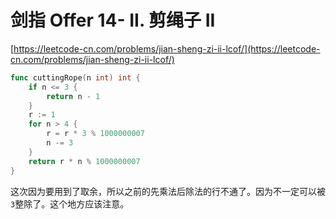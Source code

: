 # 剑指 Offer 14- II. 剪绳子 II
[https://leetcode-cn.com/problems/jian-sheng-zi-ii-lcof/](https://leetcode-cn.com/problems/jian-sheng-zi-ii-lcof/)

```go
func cuttingRope(n int) int {
	if n <= 3 {
		return n - 1
	}
	r := 1
	for n > 4 {
		r = r * 3 % 1000000007
		n -= 3
	}
	return r * n % 1000000007
}
```
这次因为要用到了取余，所以之前的先乘法后除法的行不通了。因为不一定可以被`3`整除了。这个地方应该注意。